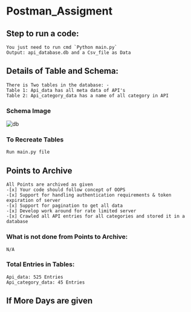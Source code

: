 # Postman_Assigment
## Step to run a code:
    You just need to run cmd `Python main.py` 
    Output: api_database.db and a Csv_file as Data
## Details of Table and Schema:
    There is Two tables in the database: -
	Table 1: Api_data has all meta data of API's
   	Table 2: Api_category_data has a name of all category in API

### Schema Image
![db](https://user-images.githubusercontent.com/65850757/131217079-9eb8e39a-6cb4-4d8e-83fd-41a87d7f7358.png)

### To Recreate Tables 
    Run main.py file

## Points to Archive
    All Points are archived as given
    -[x] Your code should follow concept of OOPS
    -[x] Support for handling authentication requirements & token expiration of server
    -[x] Support for pagination to get all data
    -[x] Develop work around for rate limited server
    -[x] Crawled all API entries for all categories and stored it in a database

### What is not done from Points to Archive:
    N/A
### Total Entries in Tables:
    Api_data: 525 Entries
    Api_category_data: 45 Entries

## If More Days are given 
    
